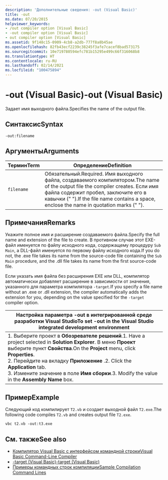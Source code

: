 ```yaml
---
description: 'Дополнительные сведения: -out (Visual Basic)'
title: -out
ms.date: 07/20/2015
helpviewer_keywords:
- /out compiler option [Visual Basic]
- -out compiler option [Visual Basic]
- out compiler option [Visual Basic]
ms.assetid: 9f148c15-0909-4cb8-a2db-777f8a8b45ae
ms.openlocfilehash: 82fb43ecf2239c38245f3afe7cacef8bad573175
ms.sourcegitcommit: 10e719780594efc781b15295e499c66f316068b8
ms.translationtype: HT
ms.contentlocale: ru-RU
ms.lasthandoff: 02/14/2021
ms.locfileid: "100475894"
---
```

# <a name="-out-visual-basic"></a><span data-ttu-id="1565e-103">-out (Visual Basic)</span><span class="sxs-lookup"><span data-stu-id="1565e-103">-out (Visual Basic)</span></span>

<span data-ttu-id="1565e-104">Задает имя выходного файла.</span><span class="sxs-lookup"><span data-stu-id="1565e-104">Specifies the name of the output file.</span></span>  
  
## <a name="syntax"></a><span data-ttu-id="1565e-105">Синтаксис</span><span class="sxs-lookup"><span data-stu-id="1565e-105">Syntax</span></span>  
  
```console  
-out:filename  
```  
  
## <a name="arguments"></a><span data-ttu-id="1565e-106">Аргументы</span><span class="sxs-lookup"><span data-stu-id="1565e-106">Arguments</span></span>  
  
|<span data-ttu-id="1565e-107">Термин</span><span class="sxs-lookup"><span data-stu-id="1565e-107">Term</span></span>|<span data-ttu-id="1565e-108">Определение</span><span class="sxs-lookup"><span data-stu-id="1565e-108">Definition</span></span>|  
|---|---|  
|`filename`|<span data-ttu-id="1565e-109">Обязательный.</span><span class="sxs-lookup"><span data-stu-id="1565e-109">Required.</span></span> <span data-ttu-id="1565e-110">Имя выходного файла, создаваемого компилятором.</span><span class="sxs-lookup"><span data-stu-id="1565e-110">The name of the output file the compiler creates.</span></span> <span data-ttu-id="1565e-111">Если имя файла содержит пробел, заключите его в кавычки (" ").</span><span class="sxs-lookup"><span data-stu-id="1565e-111">If the file name contains a space, enclose the name in quotation marks (" ").</span></span>|  
  
## <a name="remarks"></a><span data-ttu-id="1565e-112">Примечания</span><span class="sxs-lookup"><span data-stu-id="1565e-112">Remarks</span></span>  

 <span data-ttu-id="1565e-113">Укажите полное имя и расширение создаваемого файла.</span><span class="sxs-lookup"><span data-stu-id="1565e-113">Specify the full name and extension of the file to create.</span></span> <span data-ttu-id="1565e-114">В противном случае этот EXE-файл именуется по файлу исходного кода, содержащему процедуру `Sub Main`, а DLL-файл именуется по первому файлу исходного кода.</span><span class="sxs-lookup"><span data-stu-id="1565e-114">If you do not, the .exe file takes its name from the source-code file containing the `Sub Main` procedure, and the .dll file takes its name from the first source-code file.</span></span>  
  
 <span data-ttu-id="1565e-115">Если указать имя файла без расширения EXE или DLL, компилятор автоматически добавляет расширение в зависимости от значения, указанного для параметра компилятора `-target`.</span><span class="sxs-lookup"><span data-stu-id="1565e-115">If you specify a file name without an .exe or .dll extension, the compiler automatically adds the extension for you, depending on the value specified for the `-target` compiler option.</span></span>  
  
|<span data-ttu-id="1565e-116">Настройка параметра -out в интегрированной среде разработки Visual Studio</span><span class="sxs-lookup"><span data-stu-id="1565e-116">To set -out in the Visual Studio integrated development environment</span></span>|  
|---|  
|<span data-ttu-id="1565e-117">1.  Выберите проект в **Обозревателе решений**.</span><span class="sxs-lookup"><span data-stu-id="1565e-117">1.  Have a project selected in **Solution Explorer**.</span></span> <span data-ttu-id="1565e-118">В меню **Проект** выберите пункт **Свойства**.</span><span class="sxs-lookup"><span data-stu-id="1565e-118">On the **Project** menu, click **Properties**.</span></span> <br /><span data-ttu-id="1565e-119">2.  Перейдите на вкладку **Приложение** .</span><span class="sxs-lookup"><span data-stu-id="1565e-119">2.  Click the **Application** tab.</span></span><br /><span data-ttu-id="1565e-120">3.  Измените значение в поле **Имя сборки**.</span><span class="sxs-lookup"><span data-stu-id="1565e-120">3.  Modify the value in the **Assembly Name** box.</span></span>|  
  
## <a name="example"></a><span data-ttu-id="1565e-121">Пример</span><span class="sxs-lookup"><span data-stu-id="1565e-121">Example</span></span>  

 <span data-ttu-id="1565e-122">Следующий код компилирует `T2.vb` и создает выходной файл `T2.exe`.</span><span class="sxs-lookup"><span data-stu-id="1565e-122">The following code compiles `T2.vb` and creates output file `T2.exe`.</span></span>  
  
```console
vbc t2.vb -out:t3.exe  
```  
  
## <a name="see-also"></a><span data-ttu-id="1565e-123">См. также</span><span class="sxs-lookup"><span data-stu-id="1565e-123">See also</span></span>

- [<span data-ttu-id="1565e-124">Компилятор Visual Basic с интерфейсом командной строки</span><span class="sxs-lookup"><span data-stu-id="1565e-124">Visual Basic Command-Line Compiler</span></span>](index.md)
- [<span data-ttu-id="1565e-125">-target (Visual Basic)</span><span class="sxs-lookup"><span data-stu-id="1565e-125">-target (Visual Basic)</span></span>](target.md)
- [<span data-ttu-id="1565e-126">Примеры командных строк компиляции</span><span class="sxs-lookup"><span data-stu-id="1565e-126">Sample Compilation Command Lines</span></span>](sample-compilation-command-lines.md)
